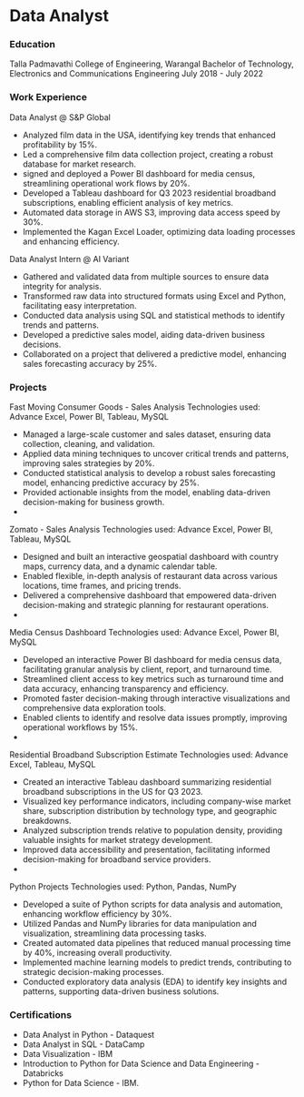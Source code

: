 # Data Analyst

### Education
Talla Padmavathi College of Engineering, Warangal
Bachelor of Technology, Electronics and Communications Engineering
July 2018 - July 2022

### Work Experience

Data Analyst @ S&P Global
- Analyzed film data in the USA, identifying key trends that enhanced profitability by 15%.
- Led a comprehensive film data collection project, creating a robust database for market research.
- signed and deployed a Power BI dashboard for media census, streamlining operational work flows by 20%.
- Developed a Tableau dashboard for Q3 2023 residential broadband subscriptions, enabling efficient analysis of key metrics.
- Automated data storage in AWS S3, improving data access speed by 30%.
- Implemented the Kagan Excel Loader, optimizing data loading processes and enhancing efficiency.
  
Data Analyst Intern @ AI Variant
- Gathered and validated data from multiple sources to ensure data integrity for analysis.
- Transformed raw data into structured formats using Excel and Python, facilitating easy interpretation.
- Conducted data analysis using SQL and statistical methods to identify trends and patterns.
- Developed a predictive sales model, aiding data-driven business decisions.
- Collaborated on a project that delivered a predictive model, enhancing sales forecasting accuracy by 25%.

### Projects

Fast Moving Consumer Goods - Sales Analysis
Technologies used: Advance Excel, Power BI, Tableau, MySQL
- Managed a large-scale customer and sales dataset, ensuring data collection, cleaning, and validation.
- Applied data mining techniques to uncover critical trends and patterns, improving sales strategies by 20%.
- Conducted statistical analysis to develop a robust sales forecasting model, enhancing predictive accuracy by 25%.
- Provided actionable insights from the model, enabling data-driven decision-making for business growth.
- 
Zomato - Sales Analysis
Technologies used: Advance Excel, Power BI, Tableau, MySQL
- Designed and built an interactive geospatial dashboard with country maps, currency data, and a dynamic calendar table.
- Enabled flexible, in-depth analysis of restaurant data across various locations, time frames, and pricing trends.
- Delivered a comprehensive dashboard that empowered data-driven decision-making and strategic planning for restaurant operations.
- 
Media Census Dashboard
Technologies used: Advance Excel, Power BI, MySQL
- Developed an interactive Power BI dashboard for media census data, facilitating granular analysis by client, report, and turnaround time.
- Streamlined client access to key metrics such as turnaround time and data accuracy, enhancing transparency and efficiency.
- Promoted faster decision-making through interactive visualizations and comprehensive data exploration tools.
- Enabled clients to identify and resolve data issues promptly, improving operational workflows by 15%.
- 
Residential Broadband Subscription Estimate
Technologies used: Advance Excel, Tableau, MySQL
- Created an interactive Tableau dashboard summarizing residential broadband subscriptions in the US for Q3 2023.
- Visualized key performance indicators, including company-wise market share, subscription distribution by technology type, and geographic breakdowns.
- Analyzed subscription trends relative to population density, providing valuable insights for market strategy development.
- Improved data accessibility and presentation, facilitating informed decision-making for broadband service providers.
- 
Python Projects
Technologies used: Python, Pandas, NumPy
- Developed a suite of Python scripts for data analysis and automation, enhancing workflow efficiency by 30%.
- Utilized Pandas and NumPy libraries for data manipulation and visualization, streamlining data processing tasks.
- Created automated data pipelines that reduced manual processing time by 40%, increasing overall productivity.
- Implemented machine learning models to predict trends, contributing to strategic decision-making processes.
- Conducted exploratory data analysis (EDA) to identify key insights and patterns, supporting data-driven business solutions.

### Certifications
- Data Analyst in Python - Dataquest
- Data Analyst in SQL - DataCamp
- Data Visualization - IBM
- Introduction to Python for Data Science and Data Engineering - Databricks
- Python for Data Science - IBM.
